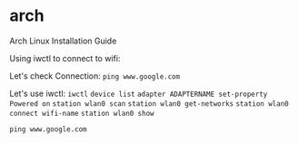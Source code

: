 # arch
Arch Linux Installation Guide

Using iwctl to connect to wifi:

Let's check Connection:
```ping www.google.com```

Let's use iwctl:
```iwctl```
```device list```
```adapter ADAPTERNAME set-property Powered on```
```station wlan0 scan```
```station wlan0 get-networks```
```station wlan0 connect wifi-name```
```station wlan0 show```

```ping www.google.com```
